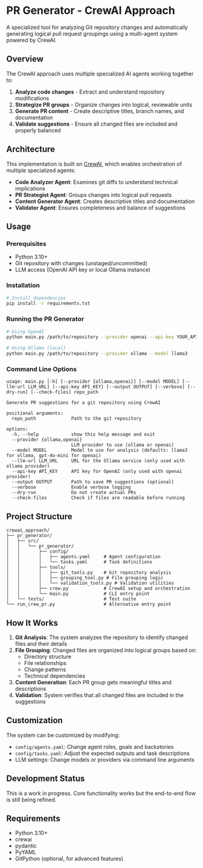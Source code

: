# PR Generator - CrewAI Approach

A specialized tool for analyzing Git repository changes and automatically generating logical pull request groupings using a multi-agent system powered by CrewAI.

## Overview

The CrewAI approach uses multiple specialized AI agents working together to:

1. **Analyze code changes** - Extract and understand repository modifications
2. **Strategize PR groups** - Organize changes into logical, reviewable units
3. **Generate PR content** - Create descriptive titles, branch names, and documentation
4. **Validate suggestions** - Ensure all changed files are included and properly balanced

## Architecture

This implementation is built on [CrewAI](https://github.com/joaomdmoura/crewAI), which enables orchestration of multiple specialized agents:

- **Code Analyzer Agent**: Examines git diffs to understand technical implications
- **PR Strategist Agent**: Groups changes into logical pull requests
- **Content Generator Agent**: Creates descriptive titles and documentation
- **Validator Agent**: Ensures completeness and balance of suggestions

## Usage

### Prerequisites

- Python 3.10+
- Git repository with changes (unstaged/uncommitted)
- LLM access (OpenAI API key or local Ollama instance)

### Installation

```bash
# Install dependencies
pip install -r requirements.txt
```

### Running the PR Generator

```bash
# Using OpenAI
python main.py /path/to/repository --provider openai --api-key YOUR_API_KEY

# Using Ollama (local)
python main.py /path/to/repository --provider ollama --model llama3
```

### Command Line Options

```
usage: main.py [-h] [--provider {ollama,openai}] [--model MODEL] [--llm-url LLM_URL] [--api-key API_KEY] [--output OUTPUT] [--verbose] [--dry-run] [--check-files] repo_path

Generate PR suggestions for a git repository using CrewAI

positional arguments:
  repo_path             Path to the git repository

options:
  -h, --help            show this help message and exit
  --provider {ollama,openai}
                        LLM provider to use (ollama or openai)
  --model MODEL         Model to use for analysis (defaults: llama3 for ollama, gpt-4o-mini for openai)
  --llm-url LLM_URL     URL for the Ollama service (only used with ollama provider)
  --api-key API_KEY     API key for OpenAI (only used with openai provider)
  --output OUTPUT       Path to save PR suggestions (optional)
  --verbose             Enable verbose logging
  --dry-run             Do not create actual PRs
  --check-files         Check if files are readable before running
```

## Project Structure

```
crewai_approach/
├── pr_generator/
│   ├── src/
│   │   └── pr_generator/
│   │       ├── config/
│   │       │   ├── agents.yaml     # Agent configuration
│   │       │   └── tasks.yaml      # Task definitions
│   │       ├── tools/
│   │       │   ├── git_tools.py    # Git repository analysis
│   │       │   ├── grouping_tool.py # File grouping logic
│   │       │   └── validation_tools.py # Validation utilities
│   │       ├── crew.py             # CrewAI setup and orchestration
│   │       └── main.py             # CLI entry point
│   └── tests/                      # Test suite
└── run_crew_pr.py                  # Alternative entry point
```

## How It Works

1. **Git Analysis**: The system analyzes the repository to identify changed files and their details
2. **File Grouping**: Changed files are organized into logical groups based on:
   - Directory structure
   - File relationships
   - Change patterns
   - Technical dependencies
3. **Content Generation**: Each PR group gets meaningful titles and descriptions
4. **Validation**: System verifies that all changed files are included in the suggestions

## Customization

The system can be customized by modifying:

- `config/agents.yaml`: Change agent roles, goals and backstories
- `config/tasks.yaml`: Adjust the expected outputs and task descriptions
- LLM settings: Change models or providers via command line arguments

## Development Status

This is a work in progress. Core functionality works but the end-to-end flow is still being refined.

## Requirements

- Python 3.10+
- crewai
- pydantic
- PyYAML
- GitPython (optional, for advanced features)